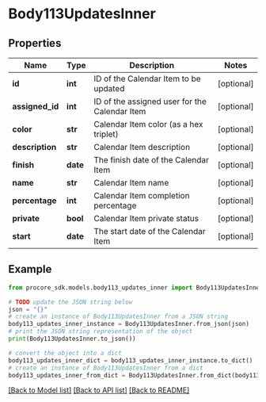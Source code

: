 # Body113UpdatesInner


## Properties

Name | Type | Description | Notes
------------ | ------------- | ------------- | -------------
**id** | **int** | ID of the Calendar Item to be updated | [optional] 
**assigned_id** | **int** | ID of the assigned user for the Calendar Item | [optional] 
**color** | **str** | Calendar Item color (as a hex triplet) | [optional] 
**description** | **str** | Calendar Item description | [optional] 
**finish** | **date** | The finish date of the Calendar Item | [optional] 
**name** | **str** | Calendar Item name | [optional] 
**percentage** | **int** | Calendar Item completion percentage | [optional] 
**private** | **bool** | Calendar Item private status | [optional] 
**start** | **date** | The start date of the Calendar Item | [optional] 

## Example

```python
from procore_sdk.models.body113_updates_inner import Body113UpdatesInner

# TODO update the JSON string below
json = "{}"
# create an instance of Body113UpdatesInner from a JSON string
body113_updates_inner_instance = Body113UpdatesInner.from_json(json)
# print the JSON string representation of the object
print(Body113UpdatesInner.to_json())

# convert the object into a dict
body113_updates_inner_dict = body113_updates_inner_instance.to_dict()
# create an instance of Body113UpdatesInner from a dict
body113_updates_inner_from_dict = Body113UpdatesInner.from_dict(body113_updates_inner_dict)
```
[[Back to Model list]](../README.md#documentation-for-models) [[Back to API list]](../README.md#documentation-for-api-endpoints) [[Back to README]](../README.md)


